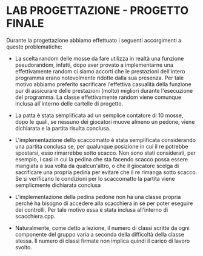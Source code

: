 # LAB PROGETTAZIONE - PROGETTO FINALE
Durante la progettazione abbiamo effettuato i seguenti accorgimenti a queste problematiche:
 - La scelta random delle mosse da fare utilizza in realtà una funzione pseudorandom, infatti, dopo aver provato a implementarne una effettivamente random ci siamo accorti che le prestazioni dell'intero programma erano notevolmente ridotte dalla sua presenza. Per tale motivo abbiamo preferito sacrificare l'effettiva casualità della funzione pur di assicurare delle prestazioni (molto) migliori durante l'esecuzione del programma. La classe effettivamente random viene comunque inclusa all'interno delle cartelle di progetto.
 - La patta è stata semplificata ad un semplice contatore di 10 mosse, dopo le quali, se nessuno dei giocatori muove almeno un pedone, viene dichiarata e la partita risulta conclusa.
 - L'implementazione dello scaccomatto è stata semplificata considerando una partita conclusa se, per qualunque posizione in cui il re potrebbe spostarsi, esso rimarrebbe sotto scacco. Non sono stati considerati, per esempio, i casi in cui la pedina che sta facendo scacco possa essere mangiata a sua volta da qualcun'altro, o che il giocatore scelga di sacrificare una propria pedina per evitare che il re rimanga sotto scacco. Se si verificano le condizioni per lo scaccomatto la partita viene semplicmente dichiarata conclusa
 - L'implementazione della pedina pedone non ha una classe propria perché ha bisogno di accedere alla scacchiera in sé per poter eseguire dei controlli. Per tale motivo essa è stata inclusa all'interno di scacchiera.cpp.


 - Naturalmente, come detto a lezione, il numero di classi scritte da ogni componente del gruppo varia a seconda della difficoltà della classe stessa. Il numero di classi firmate non implica quindi il carico di lavoro svolto.
